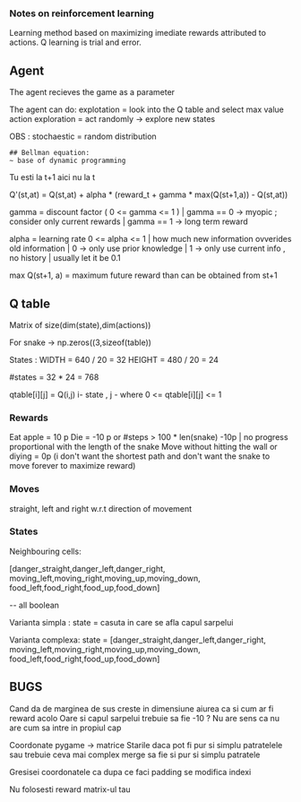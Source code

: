 ### Notes on reinforcement learning

Learning method based on maximizing imediate rewards attributed to actions.
Q learning is trial and error.

## Agent

The agent recieves the game as a parameter

The agent can do:
    explotation = look into the Q table and select max value action
    exploration = act randomly -> explore new states

OBS : stochaestic = random distribution

    ## Bellman equation:
    ~ base of dynamic programming

Tu esti la t+1 aici nu la t 

Q'(st,at) = Q(st,at) + alpha * (reward_t + gamma * max(Q(st+1,a)) - Q(st,at))

gamma = discount factor ( 0 <= gamma <= 1 ) 
    | gamma == 0 -> myopic ; consider only current rewards
    | gamma == 1 -> long term reward

alpha = learning rate 0 <= alpha <= 1
    | how much new information ovverides old information
    | 0 -> only use prior knowledge
    | 1 -> only use current info , no history
    | usually let it be 0.1 

max Q(st+1, a) = maximum future reward than can be obtained from st+1

## Q table

Matrix of size(dim(state),dim(actions))

For snake -> np.zeros((3,sizeof(table))

States : WIDTH = 640 / 20 = 32
         HEIGHT = 480 / 20 = 24

#states = 32 * 24 = 768

qtable[i][j] = Q(i,j) i- state , j - where
0 <= qtable[i][j] <= 1

### Rewards

Eat apple = 10 p
Die = -10 p or #steps > 100 * len(snake) -10p 
    | no progress proportional with the length of the snake
Move without hitting the wall or diying = 0p
(i don't want the shortest path and don't want the snake to move forever to maximize reward)



### Moves

straight, left and right w.r.t direction of movement

### States

Neighbouring cells:

[danger_straight,danger_left,danger_right,
moving_left,moving_right,moving_up,moving_down,
food_left,food_right,food_up,food_down]

-- all boolean

Varianta simpla : 
    state = casuta in care se afla capul sarpelui

Varianta complexa:
    state = 
            [danger_straight,danger_left,danger_right,
            moving_left,moving_right,moving_up,moving_down,
            food_left,food_right,food_up,food_down]



## BUGS

Cand da de marginea de sus creste in dimensiune aiurea ca si cum ar fi reward acolo
Oare si capul sarpelui trebuie sa fie -10 ? 
    Nu are sens ca nu are cum sa intre in propiul cap

Coordonate pygame -> matrice
Starile daca pot fi pur si simplu patratelele sau trebuie ceva mai complex
    merge sa fie si pur si simplu patratele

Gresisei coordonatele ca dupa ce faci padding se modifica indexi

Nu folosesti reward matrix-ul tau